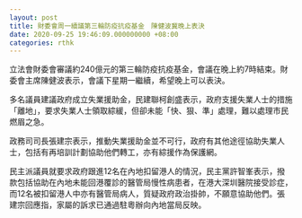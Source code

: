 ```yaml
---
layout: post
title: 財委會周一續議第三輪防疫抗疫基金　陳健波冀晚上表決
date: 2020-09-25 19:46:09.000000000 +08:00
categories: rthk
---
```


立法會財委會審議約240億元的第三輪防疫抗疫基金，會議在晚上約7時結束。財委會主席陳健波表示，會議下星期一繼續，希望晚上可以表決。

多名議員建議政府成立失業援助金，民建聯柯創盛表示，政府支援失業人士的措施「離地」，要求失業人士領取綜緩，但卻未能「快、狠、準」處理，難以處理市民燃眉之急。

政務司司長張建宗表示，推動失業援助金並不可行，政府有其他途徑協助失業人士，包括有再培訓計劃協助他們轉工，亦有綜援作為保護網。

民主派議員就要求政府跟進12名在內地扣留港人的情況，民主黨許智峯表示，撥款包括協助在內地未能回港覆診的醫管局慢性病患者，在港大深圳醫院接受診症，而12名被扣留港人中亦有醫管局病人，質疑政府政治掛帥，不願意協助他們。張建宗回應指，家屬的訴求已通過駐粵辦向內地當局反映。
